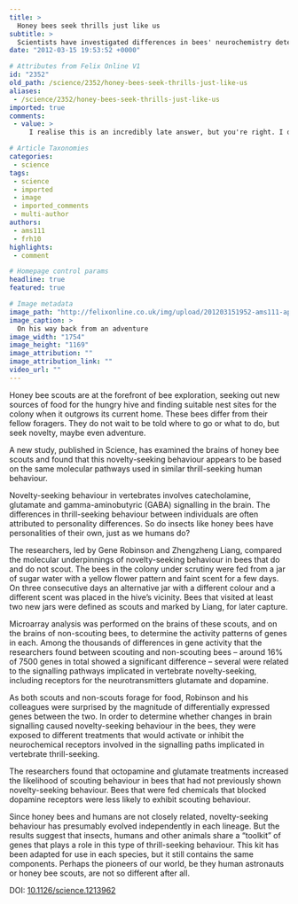 ```yaml
---
title: >
  Honey bees seek thrills just like us
subtitle: >
  Scientists have investigated differences in bees' neurochemistry determining the way in which they forage for food
date: "2012-03-15 19:53:52 +0000"

# Attributes from Felix Online V1
id: "2352"
old_path: /science/2352/honey-bees-seek-thrills-just-like-us
aliases:
 - /science/2352/honey-bees-seek-thrills-just-like-us
imported: true
comments:
 - value: >
     I realise this is an incredibly late answer, but you're right. I didn't actually provide the picture or the caption for this article, nor was I included in choosing those things. I do remember being a bit upset about the incorrect caption at the time, but not enough to get it corrected or to acknowledge it.,Interesting article, thank you. You say <br>"On his way back from an adventure " in the title to the picture, <br>now I am not an expert but I thought it was only the girls that gathered pollen (the yellow blob on its leg) and nectar so "she is on her way back" ! <br>The boys are drones. <br>

# Article Taxonomies
categories:
 - science
tags:
 - science
 - imported
 - image
 - imported_comments
 - multi-author
authors:
 - ams111
 - frh10
highlights:
 - comment

# Homepage control params
headline: true
featured: true

# Image metadata
image_path: "http://felixonline.co.uk/img/upload/201203151952-ams111-apis_mellifera_flying.jpg"
image_caption: >
  On his way back from an adventure
image_width: "1754"
image_height: "1169"
image_attribution: ""
image_attribution_link: ""
video_url: ""
---
```


Honey bee scouts are at the forefront of bee exploration, seeking out new sources of food for the hungry hive and finding suitable nest sites for the colony when it outgrows its current home. These bees differ from their fellow foragers. They do not wait to be told where to go or what to do, but seek novelty, maybe even adventure.

A new study, published in Science, has examined the brains of honey bee scouts and found that this novelty-seeking behaviour appears to be based on the same molecular pathways used in similar thrill-seeking human behaviour.

Novelty-seeking behaviour in vertebrates involves catecholamine, glutamate and gamma-aminobutyric (GABA) signalling in the brain. The differences in thrill-seeking behaviour between individuals are often attributed to personality differences. So do insects like honey bees have personalities of their own, just as we humans do?

The researchers, led by Gene Robinson and Zhengzheng Liang, compared the molecular underpinnings of novelty-seeking behaviour in bees that do and do not scout. The bees in the colony under scrutiny were fed from a jar of sugar water with a yellow flower pattern and faint scent for a few days. On three consecutive days an alternative jar with a different colour and a different scent was placed in the hive’s vicinity. Bees that visited at least two new jars were defined as scouts and marked by Liang, for later capture.

Microarray analysis was performed on the brains of these scouts, and on the brains of non-scouting bees, to determine the activity patterns of genes in each. Among the thousands of differences in gene activity that the researchers found between scouting and non-scouting bees – around 16% of 7500 genes in total showed a significant difference – several were related to the signalling pathways implicated in vertebrate novelty-seeking, including receptors for the neurotransmitters glutamate and dopamine.

As both scouts and non-scouts forage for food, Robinson and his colleagues were surprised by the magnitude of differentially expressed genes between the two. In order to determine whether changes in brain signalling caused novelty-seeking behaviour in the bees, they were exposed to different treatments that would activate or inhibit the neurochemical receptors involved in the signalling paths implicated in vertebrate thrill-seeking.

The researchers found that octopamine and glutamate treatments increased the likelihood of scouting behaviour in bees that had not previously shown novelty-seeking behaviour. Bees that were fed chemicals that blocked dopamine receptors were less likely to exhibit scouting behaviour.

Since honey bees and humans are not closely related, novelty-seeking behaviour has presumably evolved independently in each lineage. But the results suggest that insects, humans and other animals share a “toolkit” of genes that plays a role in this type of thrill-seeking behaviour. This kit has been adapted for use in each species, but it still contains the same components. Perhaps the pioneers of our world, be they human astronauts or honey bee scouts, are not so different after all.

DOI: [10.1126/science.1213962](http://dx.doi.org/10.1126/science.1213962)
